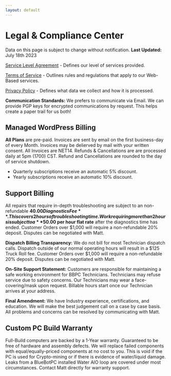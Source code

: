 ```yaml
---
layout: default
---
```

# Legal & Compliance Center

Data on this page is subject to change without notification. **Last Updated:** July 18th 2023

[Service Level Agreement](https://bluebotpc.com/pages/legal/sla) - Defines our level of services provided.

[Terms of Service](https://bluebotpc.com/pages/legal/tos) - Outlines rules and regulations that apply to our Web-Based services.

[Privacy Policy](https://bluebotpc.com/pages/legal/privacy-policy) - Defines what data we collect and how it is processed.

**Communication Standards:** We prefers to communicate via Email. We can provide PGP keys for encrypted communications by request. This helps create a paper trail for us both!

## Managed WordPress Billing

**All Plans** are pre-paid. Invoices are sent by email on the first business-day of every Month. Invoices may be delierved by mail with your written consent. All Invoices are NET14. Refunds & Cancellations are are processed daily at 5pm (1700) CST. Refund and Cancellations are rounded to the day of service shutdown.

- Quarterly subscriptions receive an automatic 5% discount.
- Yearly subscriptions receive an automatic 10% discount.

## Support Billing

All repairs that require in-depth troubleshooting are subject to an non-refundable **$40.00 Diagnostics Fee**. This covers 2 hours of troubleshooting time. Work requiring more than 2 hours is subject to a **$50.00 per hour flat rate** after the diagnostics time has ended. Customer Orders over $1,000 will require a non-refundable 20% deposit. Disputes can be negotiated with Matt.

**Dispatch Billing Transparency:** We do not bill for most Technician dispatch calls. Dispatch outside of our normal operating hours will result in a $125 Truck Roll fee. Customer Orders over $1,000 will require a non-refundable 20% deposit. Disputes can be negotiated with Matt.

**On-Site Support Statement:** Customers are responsible for maintaining a safe working environment for BBPC Technicians. Technicians may refuse service due to safety concerns. Our Technicians may wear a face-covering/mask upon request. Billable hours start once our Technician arrives at your address.

**Final Amendment:** We have Industry experience, certifications, and education. We will make the best judgement call on a case by case basis. All problems and concerns can be resolved by communicating with Matt.

## Custom PC Build Warranty

Full-Build computers are backed by a 1-Year warranty. Guaranteed to be free of hardware and assembly defects. We will replace failed components with equal/equally-priced components at no cost to you. This is void if the PC is used for Crypto-mining or if there is evidence of water/liquid damage. Leaks from a BlueBotPC installed Water AIO loop are covered under most circumstances. Contact Matt directly for warranty support.
